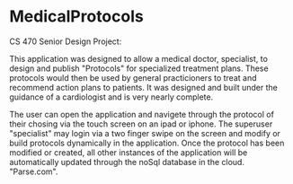 # MedicalProtocols
CS 470 Senior Design Project:

This application was designed to allow a medical doctor, specialist, to design and publish "Protocols"
for specialized treatment plans.  These protocols would then be used by general practicioners to treat
and recommend action plans to patients.  It was designed and built under the guidance of a cardiologist and
is very nearly complete.

The user can open the application and navigete through the protocol of their chosing via the touch screen
on an ipad or iphone.  The superuser "specialist" may login via a two finger swipe on the screen and modify
or build protocols dynamically in the application.  Once the protocol has been modified or created, all other
instances of the application will be automatically updated through the noSql database in the cloud.  "Parse.com".
